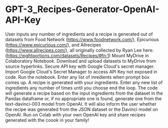 # GPT-3_Recipes-Generator-OpenAI-API-Key
User inputs any number of ingredients and a recipe is generated out of datasets from Food Network (https://www.foodnetwork.com/), Epicurious (https://www.epicurious.com/), and Allrecipes (https://www.allrecipes.com/), all originally collected by Ryan Lee here: (https://eightportions.com/datasets/Recipes/#fn:1)
Mount MyDrive in Colaboratory Notebook.
Download and upload datasets to MyDrive from source hyperlinks.
Secure API key with Google Cloud's secret manager.
Import Google Cloud's Secret Manager to access API Key not exposed in code.
Run the notebook.
Enter any list of inredients when prompt box comes up. A recipe is generated with your ingredients. Enter any new list of ingredients any number of times until you choose end the loop.
The code will generate a recipe based on the input ingredients from the dataset in the Pandas dataframe or, if no appropriate one is found, generate one from the text-davinci-003 model from OpenAI. It will also inform the user whether the recipe was generated from the JSON dataset or the Davinci model on OpenAI.
Run on Colab with your own OpenAI key and share recipes generated with the coook in your family!
